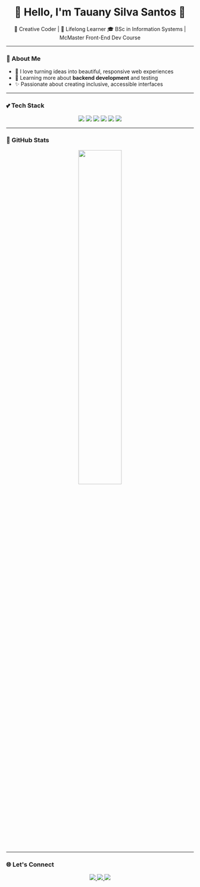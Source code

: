 <h1 align="center">🌸 Hello, I'm Tauany Silva Santos 🌸</h1>

<p align="center">
🎨 Creative Coder | 🌱 Lifelong Learner  
🎓 BSc in Information Systems | McMaster Front-End Dev Course   
</p>

---

### 💖 About Me

- 🌸 I love turning ideas into beautiful, responsive web experiences
- 🌱 Learning more about **backend development** and testing
- ✨ Passionate about creating inclusive, accessible interfaces

---

### 💕 Tech Stack

<p align="center">
  <img src="https://img.shields.io/badge/HTML5-E34F26?style=flat-square&logo=html5&logoColor=white"/>
  <img src="https://img.shields.io/badge/CSS3-1572B6?style=flat-square&logo=css3&logoColor=white"/>
  <img src="https://img.shields.io/badge/JavaScript-F7DF1E?style=flat-square&logo=javascript&logoColor=black"/>
  <img src="https://img.shields.io/badge/ReactJS-61DAFB?style=flat-square&logo=react&logoColor=black"/>
  <img src="https://img.shields.io/badge/Vue.js-4FC08D?style=flat-square&logo=vue.js&logoColor=white"/>
  <img src="https://img.shields.io/badge/Java-007396?style=flat-square&logo=java&logoColor=white"/>
</p>

---

### 💫 GitHub Stats

<div align="center">
  <img src="https://github-readme-stats.vercel.app/api/top-langs/?username=tauany15&layout=compact&theme=tokyonight&title_color=ff69b4&text_color=ffffff" width="48%"/>
</div>

---

### 🌐 Let's Connect

<p align="center">
  <a href="https://linkedin.com/in/tauany-silva-santos-43a335144/" target="_blank">
    <img src="https://img.shields.io/badge/LinkedIn-%230077B5.svg?style=for-the-badge&logo=linkedin&logoColor=white" />
  </a>
  <a href="https://tauany15.github.io/portfolio-website/" target="_blank">
    <img src="https://img.shields.io/badge/Portfolio-%23FF69B4.svg?style=for-the-badge&logo=vercel&logoColor=white" />
  </a>
  <a href="mailto:tauany.santoss@gmail.com">
    <img src="https://img.shields.io/badge/Email-%23D14836.svg?style=for-the-badge&logo=gmail&logoColor=white" />
  </a>
</p>

